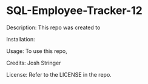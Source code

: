 # SQL-Employee-Tracker-12

Description: This repo was created to

Installation:

Usage: To use this repo,

Credits: Josh Stringer

License: Refer to the LICENSE in the repo.
